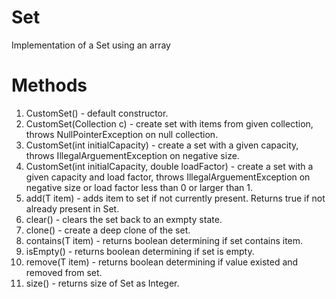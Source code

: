 # Set
Implementation of a Set using an array

# Methods
1. CustomSet() - default constructor.
2. CustomSet(Collection<T> c) - create set with items from given collection, throws NullPointerException on null collection.
3. CustomSet(int initialCapacity) - create a set with a given capacity, throws IllegalArguementException on negative size.
4. CustomSet(int initialCapacity, double loadFactor) - create a set with a given capacity and load factor, throws IllegalArguementException on negative size or load factor less than 0 or larger than 1.
5. add(T item) - adds item to set if not currently present. Returns true if not already present in Set. 
6. clear() - clears the set back to an exmpty state.
7. clone() - create a deep clone of the set.
8. contains(T item) - returns boolean determining if set contains item. 
9. isEmpty() - returns boolean determining if set is empty. 
10. remove(T item) - returns boolean determining if value existed and removed from set.
11. size() - returns size of Set as Integer.